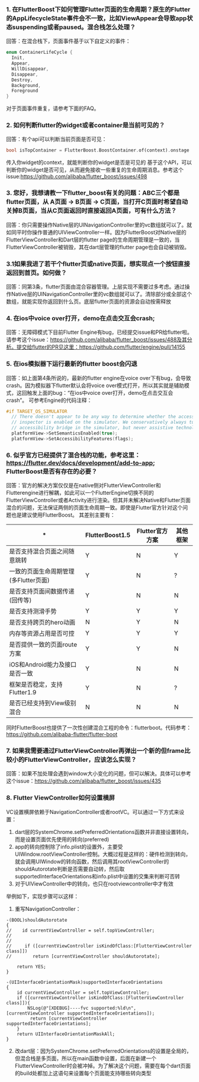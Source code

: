 ### 1. 在FlutterBoost下如何管理Flutter页面的生命周期？原生的Flutter的AppLifecycleState事件会不一致，比如ViewAppear会导致app状态suspending或者paused。混合栈怎么处理？
回答：在混合栈下，页面事件基于以下自定义的事件：
```dart
enum ContainerLifeCycle {
  Init,
  Appear,
  WillDisappear,
  Disappear,
  Destroy,
  Background,
  Foreground
}
```
对于页面事件重复，请参考下面的FAQ。
### 2. 如何判断flutter的widget或者container是当前可见的？
回答：有个api可以判断当前页面是否可见：
```dart
bool isTopContainer = FlutterBoost.BoostContainer.of(context).onstage
```
传入你widget的context，就能判断你的widget是否是可见的
基于这个API，可以判断你的widget是否可见，从而避免接收一些重复的生命周期消息。参考这个issue:https://github.com/alibaba/flutter_boost/issues/498

### 3. 您好，我想请教一下flutter_boost有关的问题：ABC三个都是flutter页面，从 A页面 -> B页面 -> C页面，当打开C页面时希望自动关掉B页面，当从C页面返回时直接返回A页面，可有什么方法？
回答：你只需要操作Native层的UINavigationController里的vc数组就可以了。就如同平时你操作普通的UIViewController一样。因为FlutterBoost对Native层的FlutterViewController和Dart层的flutter page的生命周期管理是一致的，当FlutterViewController被销毁，其在dart层管理的flutter page也会自动被销毁。

### 3.1如果我进了若干个flutter页或native页面，想实现点一个按钮直接返回到首页。如何做？
回答：同第3条，flutter页面由混合容器管理。上层实现不需要过多考虑。通过操作Native层的UINavigationController里的vc数组就可以了。清除部分或全部这个数组，就能实现你返回到什么页。底层flutter页面的资源会自动按需释放

### 4. 在ios中voice over打开，demo在点击交互会crash;
回答：无障碍模式下目前Flutter Engine有bug，已经提交issue和PR给flutter啦。请参考这个issue：https://github.com/alibaba/flutter_boost/issues/488及其分析。提交给flutter的PR见这里：https://github.com/flutter/engine/pull/14155

### 5. 在ios模拟器下运行最新的flutter boost会闪退
回答：如上面第4条所说的，最新的flutter engine在voice over下有bug，会导致crash。因为模拟器下flutter默认会将voice over模式打开，所以其实就是辅助模式，这回触发上面的bug：“在ios中voice over打开，demo在点击交互会crash”。
可参考Engine的代码注释：
```c++
#if TARGET_OS_SIMULATOR
  // There doesn't appear to be any way to determine whether the accessibility
  // inspector is enabled on the simulator. We conservatively always turn on the
  // accessibility bridge in the simulator, but never assistive technology.
  platformView->SetSemanticsEnabled(true);
  platformView->SetAccessibilityFeatures(flags);
```

### 6. 似乎官方已经提供了混合栈的功能，参考这里：https://flutter.dev/docs/development/add-to-app; FlutterBoost是否有存在的必要？
回答：官方的解决方案仅仅是在native侧对FlutterViewController和Flutterengine进行解耦，如此可以一个FlutterEngine切换不同的FlutterViewController或者Activity进行渲染。但其并未解决Native和Flutter页面混合的问题，无法保证两侧的页面生命周期一致。即使是Flutter官方针对这个问题也是建议使用FlutterBoost。
其差别主要有：

|*|FlutterBoost1.5	|Flutter官方方案	|其他框架|
|----|----|----|----|
|是否支持混合页面之间随意跳转	|Y	|N	|Y|
|一致的页面生命周期管理(多Flutter页面)	|Y	|N	|?|
|是否支持页面间数据传递(回传等)	|Y	|N	|N|
|是否支持测滑手势	|Y	|Y	|Y|
|是否支持跨页的hero动画	|N	|Y	|N|
|内存等资源占用是否可控	|Y	|Y	|Y|
|是否提供一致的页面route方案	|Y	|Y	|N|
|iOS和Android能力及接口是否一致	|Y	|N	|N|
|框架是否稳定，支持Flutter1.9	|Y	|N	|?|
|是否已经支持到View级别混合	|N	|N	|N|

同时FlutterBoost也提供了一次性创建混合工程的命令：flutterboot。代码参考：https://github.com/alibaba-flutter/flutter-boot

### 7. 如果我需要通过FlutterViewController再弹出一个新的但frame比较小的FlutterViewController，应该怎么实现？
回答：如果不加处理会遇到window大小变化的问题，但可以解决。具体可以参考这个issue：https://github.com/alibaba/flutter_boost/issues/435

### 8. Flutter ViewController如何设置横屏
VC设置横屏依赖于NavigationController或者rootVC。可以通过一下方式来设置：
1. dart层的SystemChrome.setPreferredOrientations函数并非直接设置转向，而是设置页面优先使用的转向(preferred)
2. app的转向控制除了info.plist的设置外，主要受UIWindow.rootViewController控制。大概过程是这样的：硬件检测到转向，就会调用UIWindow的转向函数，然后调用其rootViewController的shouldAutorotate判断是否需要自动转，然后取supportedInterfaceOrientations和info.plist中设置的交集来判断可否转
3. 对于UIViewController中的转向，也只在rootviewcontroller中才有效

举例如下，实现步骤可以这样：
1. 重写NavigationController：
```objc
-(BOOL)shouldAutorotate
{
//    id currentViewController = self.topViewController;
//
//
//     if ([currentViewController isKindOfClass:[FlutterViewController class]])
//        return [currentViewController shouldAutorotate];

    return YES;
}

-(UIInterfaceOrientationMask)supportedInterfaceOrientations
{
    id currentViewController = self.topViewController;
    if ([currentViewController isKindOfClass:[FlutterViewController class]]){
        NSLog(@"[XDEBUG]----fvc supported:%ld\n",[currentViewController supportedInterfaceOrientations]);
         return [currentViewController supportedInterfaceOrientations];
    }
    return UIInterfaceOrientationMaskAll;
}
```
2. 改dart层：因为SystemChrome.setPreferredOrientations的设置是全局的，但混合栈是多页面，所以在main函数中设置，后面在新建一个FlutterViewController时会被冲掉。为了解决这个问题，需要在每个dart页面的build处都加上这语句来设置每个页面能支持哪些转向类型
